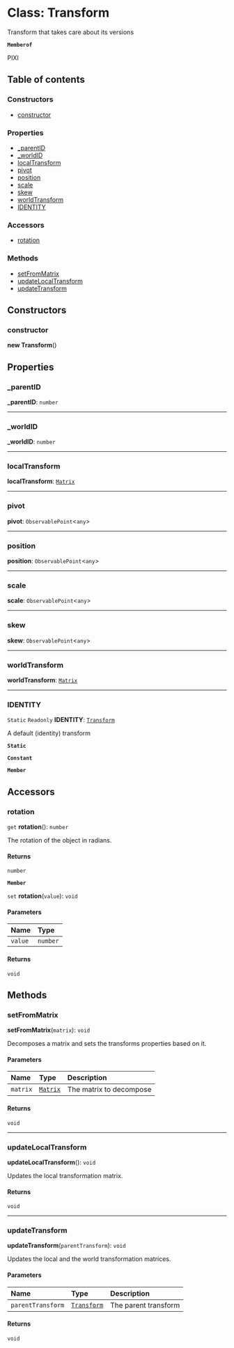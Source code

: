 # Class: Transform

Transform that takes care about its versions

**`Memberof`**

PIXI

## Table of contents

### Constructors

* [constructor](/en/auto-docs/utils/classes/Transform.md#constructor)

### Properties

* [\_parentID](/en/auto-docs/utils/classes/Transform.md#_parentid)
* [\_worldID](/en/auto-docs/utils/classes/Transform.md#_worldid)
* [localTransform](/en/auto-docs/utils/classes/Transform.md#localtransform)
* [pivot](/en/auto-docs/utils/classes/Transform.md#pivot)
* [position](/en/auto-docs/utils/classes/Transform.md#position)
* [scale](/en/auto-docs/utils/classes/Transform.md#scale)
* [skew](/en/auto-docs/utils/classes/Transform.md#skew)
* [worldTransform](/en/auto-docs/utils/classes/Transform.md#worldtransform)
* [IDENTITY](/en/auto-docs/utils/classes/Transform.md#identity)

### Accessors

* [rotation](/en/auto-docs/utils/classes/Transform.md#rotation)

### Methods

* [setFromMatrix](/en/auto-docs/utils/classes/Transform.md#setfrommatrix)
* [updateLocalTransform](/en/auto-docs/utils/classes/Transform.md#updatelocaltransform)
* [updateTransform](/en/auto-docs/utils/classes/Transform.md#updatetransform)

## Constructors

### constructor

**new Transform**()

## Properties

### \_parentID

**\_parentID**: `number`

***

### \_worldID

**\_worldID**: `number`

***

### localTransform

**localTransform**: [`Matrix`](/en/auto-docs/utils/classes/Matrix.md)

***

### pivot

**pivot**: `ObservablePoint`<`any`>

***

### position

**position**: `ObservablePoint`<`any`>

***

### scale

**scale**: `ObservablePoint`<`any`>

***

### skew

**skew**: `ObservablePoint`<`any`>

***

### worldTransform

**worldTransform**: [`Matrix`](/en/auto-docs/utils/classes/Matrix.md)

***

### IDENTITY

`Static` `Readonly` **IDENTITY**: [`Transform`](/en/auto-docs/utils/classes/Transform.md)

A default (identity) transform

**`Static`**

**`Constant`**

**`Member`**

## Accessors

### rotation

`get` **rotation**(): `number`

The rotation of the object in radians.

#### Returns

`number`

**`Member`**

`set` **rotation**(`value`): `void`

#### Parameters

| Name | Type |
| :------ | :------ |
| `value` | `number` |

#### Returns

`void`

## Methods

### setFromMatrix

**setFromMatrix**(`matrix`): `void`

Decomposes a matrix and sets the transforms properties based on it.

#### Parameters

| Name | Type | Description |
| :------ | :------ | :------ |
| `matrix` | [`Matrix`](/en/auto-docs/utils/classes/Matrix.md) | The matrix to decompose |

#### Returns

`void`

***

### updateLocalTransform

**updateLocalTransform**(): `void`

Updates the local transformation matrix.

#### Returns

`void`

***

### updateTransform

**updateTransform**(`parentTransform`): `void`

Updates the local and the world transformation matrices.

#### Parameters

| Name | Type | Description |
| :------ | :------ | :------ |
| `parentTransform` | [`Transform`](/en/auto-docs/utils/classes/Transform.md) | The parent transform |

#### Returns

`void`
